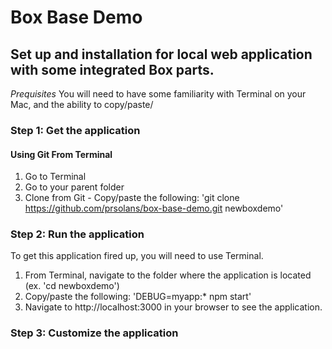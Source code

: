 # Box Base Demo 
## Set up and installation for local web application with some integrated Box parts.

*Prequisites* You will need to have some familiarity with Terminal on your Mac, and the ability to copy/paste/

### Step 1: Get the application

#### Using Git From Terminal ####
1. Go to Terminal
2. Go to your parent folder
3. Clone from Git - Copy/paste the following: 'git clone https://github.com/prsolans/box-base-demo.git newboxdemo'

### Step 2: Run the application
To get this application fired up, you will need to use Terminal. 
1. From Terminal, navigate to the folder where the application is located (ex. 'cd newboxdemo')
2. Copy/paste the following: 'DEBUG=myapp:* npm start'
3. Navigate to http://localhost:3000 in your browser to see the application.

### Step 3: Customize the application
